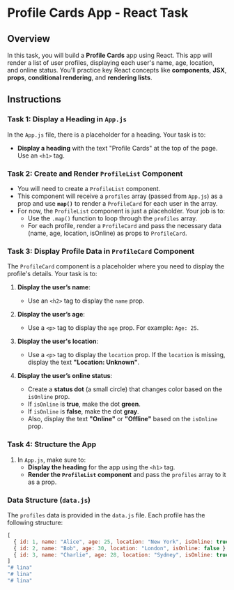 # Profile Cards App - React Task

## Overview

In this task, you will build a **Profile Cards** app using React. This app will render a list of user profiles, displaying each user's name, age, location, and online status. You'll practice key React concepts like **components**, **JSX**, **props**, **conditional rendering**, and **rendering lists**.

## Instructions

### Task 1: Display a Heading in `App.js`

In the `App.js` file, there is a placeholder for a heading. Your task is to:
- **Display a heading** with the text "Profile Cards" at the top of the page. Use an `<h1>` tag.

### Task 2: Create and Render `ProfileList` Component

- You will need to create a `ProfileList` component.
- This component will receive a `profiles` array (passed from `App.js`) as a prop and use **`map()`** to render a `ProfileCard` for each user in the array.
- For now, the `ProfileList` component is just a placeholder. Your job is to:
  - Use the `.map()` function to loop through the `profiles` array.
  - For each profile, render a `ProfileCard` and pass the necessary data (name, age, location, isOnline) as props to `ProfileCard`.

### Task 3: Display Profile Data in `ProfileCard` Component

The `ProfileCard` component is a placeholder where you need to display the profile's details. Your task is to:

1. **Display the user’s name**:
   - Use an `<h2>` tag to display the `name` prop.
   
2. **Display the user’s age**:
   - Use a `<p>` tag to display the `age` prop. For example: `Age: 25`.

3. **Display the user's location**:
   - Use a `<p>` tag to display the `location` prop. If the `location` is missing, display the text **"Location: Unknown"**.

4. **Display the user’s online status**:
   - Create a **status dot** (a small circle) that changes color based on the `isOnline` prop.
   - If `isOnline` is **true**, make the dot **green**.
   - If `isOnline` is **false**, make the dot **gray**.
   - Also, display the text **"Online"** or **"Offline"** based on the `isOnline` prop.

### Task 4: Structure the App

1. In `App.js`, make sure to:
   - **Display the heading** for the app using the `<h1>` tag.
   - **Render the `ProfileList` component** and pass the `profiles` array to it as a prop.

### Data Structure (`data.js`)

The `profiles` data is provided in the `data.js` file. Each profile has the following structure:

```js
[
  { id: 1, name: "Alice", age: 25, location: "New York", isOnline: true },
  { id: 2, name: "Bob", age: 30, location: "London", isOnline: false },
  { id: 3, name: "Charlie", age: 28, location: "Sydney", isOnline: true }
]
"# lina" 
"# lina" 
"# lina" 
